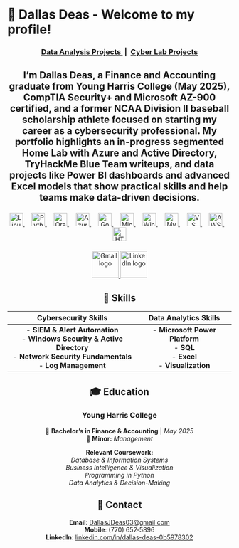 # 💼 Dallas Deas - Welcome to my profile!

<div align="center">
  <h3>
    <a href="https://github.com/DallasDeas/BI-projects-" target="_blank" rel="noopener noreferrer">
      Data Analysis Projects
    </a>
    &nbsp;|&nbsp;
    <a href="https://github.com/DallasDeas/Cyber-lab" target="_blank" rel="noopener noreferrer">
      Cyber Lab Projects
    </a>
  </h3>
</div>


<h2 align="center">
I’m Dallas Deas, a <strong>Finance and Accounting graduate</strong> from Young Harris College (May 2025), <strong>CompTIA Security+</strong> and <strong>Microsoft AZ-900</strong> certified, and a former <strong>NCAA Division II baseball scholarship athlete</strong> focused on starting my career as a <strong>cybersecurity professional</strong>.
My portfolio highlights an in-progress segmented <strong>Home Lab</strong> with <strong>Azure</strong> and <strong>Active Directory</strong>, <strong>TryHackMe Blue Team</strong> writeups, and data projects like <strong>Power BI dashboards</strong> and <strong>advanced Excel models</strong> that show practical skills and help teams make data-driven decisions.
</h2>

###

<div align="center">
  <a href="https://www.kernel.org/" target="_blank" rel="noopener noreferrer">
    <img src="https://cdn.simpleicons.org/linux/FCC624" height="30" alt="Linux logo" title="Linux" />
  </a>
  <img width="12" />
  <a href="https://www.python.org/" target="_blank" rel="noopener noreferrer">
    <img src="https://cdn.jsdelivr.net/gh/devicons/devicon/icons/python/python-original.svg" height="30" alt="Python logo" title="Python" />
  </a>
  <img width="12" />
  <a href="https://www.oracle.com/" target="_blank" rel="noopener noreferrer">
    <img src="https://cdn.jsdelivr.net/gh/devicons/devicon/icons/oracle/oracle-original.svg" height="30" alt="Oracle logo" title="Oracle" />
  </a>
  <img width="12" />
  <a href="https://azure.microsoft.com/" target="_blank" rel="noopener noreferrer">
    <img src="https://cdn.jsdelivr.net/gh/devicons/devicon/icons/azure/azure-original.svg" height="30" alt="Azure logo" title="Azure" />
  </a>
  <img width="12" />
  <a href="https://cloud.google.com/" target="_blank" rel="noopener noreferrer">
    <img src="https://cdn.jsdelivr.net/gh/devicons/devicon/icons/googlecloud/googlecloud-original.svg" height="30" alt="Google Cloud logo" title="Google Cloud" />
  </a>
  <img width="12" />
  <a href="https://www.microsoft.com/" target="_blank" rel="noopener noreferrer">
    <img src="https://upload.wikimedia.org/wikipedia/commons/9/96/Microsoft_logo_%282012%29.svg" height="30" alt="Microsoft logo" title="Microsoft" />
  </a>
  <img width="12" />
  <a href="https://www.microsoft.com/windows" target="_blank" rel="noopener noreferrer">
    <img src="https://cdn.jsdelivr.net/gh/devicons/devicon/icons/windows8/windows8-original.svg" height="30" alt="Windows logo" title="Windows" />
  </a>
  <img width="12" />
  <a href="https://www.mysql.com/" target="_blank" rel="noopener noreferrer">
    <img src="https://cdn.jsdelivr.net/gh/devicons/devicon/icons/mysql/mysql-original.svg" height="30" alt="MySQL logo" title="MySQL" />
  </a>
  <img width="12" />
  <a href="https://code.visualstudio.com/" target="_blank" rel="noopener noreferrer">
    <img src="https://cdn.jsdelivr.net/gh/devicons/devicon/icons/vscode/vscode-original.svg" height="30" alt="VS Code logo" title="VS Code" />
  </a>
  <img width="12" />
  <a href="https://aws.amazon.com/" target="_blank" rel="noopener noreferrer">
    <img src="https://skillicons.dev/icons?i=aws" height="30" alt="AWS logo" title="AWS" />
  </a>
  <img width="12" />
  <a href="https://developer.mozilla.org/en-US/docs/Web/Guide/HTML/HTML5" target="_blank" rel="noopener noreferrer">
    <img src="https://cdn.jsdelivr.net/gh/devicons/devicon/icons/html5/html5-original.svg" height="30" alt="HTML5 logo" title="HTML5" />
  </a>
</div>



###

<div align="center">
  <a href="https://mail.google.com/mail/u/?authuser=dallasjdeas03%40gmail.com#inbox" target="_blank">
    <img src="https://img.shields.io/static/v1?message=Gmail&logo=gmail&label=&color=D14836&logoColor=white&labelColor=&style=flat" height="60" alt="Gmail logo" />
  </a>
  <a href="https://www.linkedin.com/in/dallas-deas-0b5978302/" target="_blank">
    <img src="https://img.shields.io/static/v1?message=LinkedIn&logo=linkedin&label=&color=0077B5&logoColor=white&labelColor=&style=flat" height="60" alt="LinkedIn logo" />
  </a>
</div>

<div align="center">

## 🧰 Skills

| **Cybersecurity Skills** | **Data Analytics Skills** |
| :---: | :---: |
| - **SIEM & Alert Automation**<br>- **Windows Security & Active Directory**<br>- **Network Security Fundamentals**<br>- **Log Management** | - **Microsoft Power Platform**<br>- **SQL**<br>- **Excel**<br>- **Visualization** |

</div>

<div align="center">

## 🎓 Education

### Young Harris College  
📍 **Bachelor’s in Finance & Accounting** | *May 2025*  
📌 **Minor:** *Management*  

**Relevant Coursework:**  
*Database & Information Systems*  
*Business Intelligence & Visualization*  
 *Programming in Python*  
*Data Analytics & Decision-Making*  

## 📇 Contact

 **Email**: [DallasJDeas03@gmail.com](mailto:DallasJDeas03@gmail.com)  
**Mobile**: (770) 652‑5896  
**LinkedIn**: [linkedin.com/in/dallas-deas-0b5978302](https://www.linkedin.com/in/dallas-deas-0b5978302/)  

</div>


